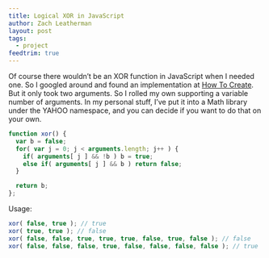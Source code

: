 ```yaml
---
title: Logical XOR in JavaScript
author: Zach Leatherman
layout: post
tags:
  - project
feedtrim: true
---
```


Of course there wouldn’t be an XOR function in JavaScript when I needed one. So I googled around and found an implementation at [How To Create][1]. But it only took two arguments. So I rolled my own supporting a variable number of arguments. In my personal stuff, I’ve put it into a Math library under the YAHOO namespace, and you can decide if you want to do that on your own.

 [1]: http://www.howtocreate.co.uk/xor.html

``` js
function xor() {
  var b = false;
  for( var j = 0; j < arguments.length; j++ ) {
    if( arguments[ j ] && !b ) b = true;
    else if( arguments[ j ] && b ) return false;
  }

  return b;
};
```

Usage:

``` js
xor( false, true ); // true
xor( true, true ); // false
xor( false, false, true, true, true, false, true, false ); // false
xor( false, false, false, true, false, false, false, false ); // true
```
